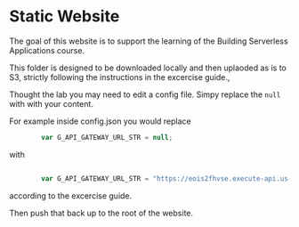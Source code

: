 
# Static Website

The goal of this website is to support the learning of the Building Serverless Applications course.

This folder is designed to be downloaded locally and then uplaoded as is to S3, strictly following the instructions in the excercise guide.,


Thought the lab you may need to edit a config file. Simpy replace the `null` with with your content.

For example inside config.json you would replace

```JavaScript
		var G_API_GATEWAY_URL_STR = null;
```

with

```JavaScript

		var G_API_GATEWAY_URL_STR = "https://eois2fhvse.execute-api.us-east-1.amazonaws.com/test"
```
according to the excercise guide.


Then push that back up to the root of the website.

